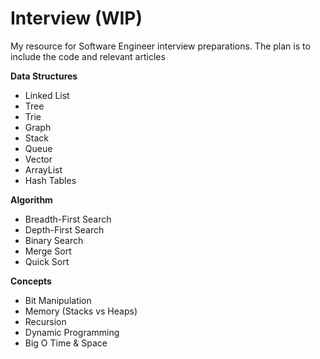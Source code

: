 # Interview (WIP)

My resource for Software Engineer interview preparations. The plan is to include the code and relevant articles

__Data Structures__
* Linked List
* Tree
* Trie
* Graph
* Stack
* Queue
* Vector
* ArrayList
* Hash Tables

__Algorithm__
* Breadth-First Search
* Depth-First Search
* Binary Search
* Merge Sort
* Quick Sort

__Concepts__
* Bit Manipulation
* Memory (Stacks vs Heaps)
* Recursion
* Dynamic Programming
* Big O Time & Space


